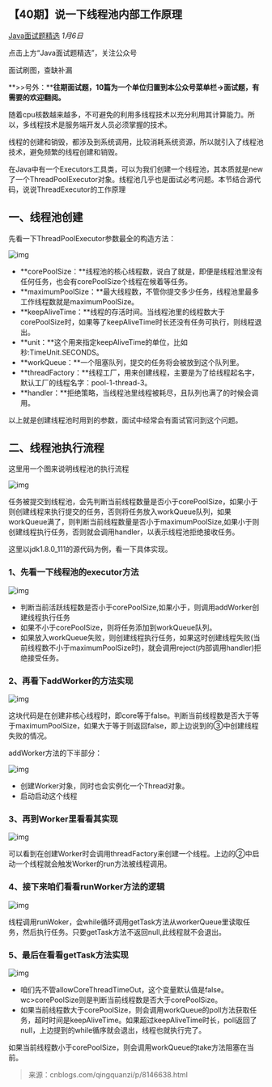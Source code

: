 ## 【40期】说一下线程池内部工作原理

[Java面试题精选](javascript:void(0);) *1月6日*

点击上方“Java面试题精选”，关注公众号

面试刷图，查缺补漏



**>>号外：****往期面试题，10篇为一个单位归置到本公众号菜单栏->面试题，有需要的欢迎翻阅。**

随着cpu核数越来越多，不可避免的利用多线程技术以充分利用其计算能力。所以，多线程技术是服务端开发人员必须掌握的技术。

线程的创建和销毁，都涉及到系统调用，比较消耗系统资源，所以就引入了线程池技术，避免频繁的线程创建和销毁。

在Java中有一个Executors工具类，可以为我们创建一个线程池，其本质就是new了一个ThreadPoolExecutor对象。线程池几乎也是面试必考问题。本节结合源代码，说说ThreadExecutor的工作原理

## 一、线程池创建

先看一下ThreadPoolExecutor参数最全的构造方法：

![img](https://mmbiz.qpic.cn/mmbiz_png/8KKrHK5ic6XC9fichbCQOicmPHVDYHTm43ia0NogFsxqodmSo9Kyh97WBLxG6rYicCDwEK9QZZ7gvLfncLP1ERZ178A/640?wx_fmt=png&tp=webp&wxfrom=5&wx_lazy=1&wx_co=1)

- **corePoolSize：**线程池的核心线程数，说白了就是，即便是线程池里没有任何任务，也会有corePoolSize个线程在候着等任务。
- **maximumPoolSize：**最大线程数，不管你提交多少任务，线程池里最多工作线程数就是maximumPoolSize。
- **keepAliveTime：**线程的存活时间。当线程池里的线程数大于corePoolSize时，如果等了keepAliveTime时长还没有任务可执行，则线程退出。
- **unit：**这个用来指定keepAliveTime的单位，比如秒:TimeUnit.SECONDS。
- **workQueue：**一个阻塞队列，提交的任务将会被放到这个队列里。
- **threadFactory：**线程工厂，用来创建线程，主要是为了给线程起名字，默认工厂的线程名字：pool-1-thread-3。
- **handler：**拒绝策略，当线程池里线程被耗尽，且队列也满了的时候会调用。

以上就是创建线程池时用到的参数，面试中经常会有面试官问到这个问题。

## 二、线程池执行流程

这里用一个图来说明线程池的执行流程

![img](https://mmbiz.qpic.cn/mmbiz_png/8KKrHK5ic6XC9fichbCQOicmPHVDYHTm43iaGBlLqcpJSeNGOiaFQ3iaSluicWFsKGmSuUmJpUXm3D94V3JYmKyQkGy7g/640?wx_fmt=png&tp=webp&wxfrom=5&wx_lazy=1&wx_co=1)

任务被提交到线程池，会先判断当前线程数量是否小于corePoolSize，如果小于则创建线程来执行提交的任务，否则将任务放入workQueue队列，如果workQueue满了，则判断当前线程数量是否小于maximumPoolSize,如果小于则创建线程执行任务，否则就会调用handler，以表示线程池拒绝接收任务。

这里以jdk1.8.0_111的源代码为例，看一下具体实现。

### 1、先看一下线程池的executor方法

![img](https://mmbiz.qpic.cn/mmbiz_png/8KKrHK5ic6XC9fichbCQOicmPHVDYHTm43iaOW3ictsa4wwib7YbDduFibfY8MXhQ1iabuPmfDsNFj33J5yQ4dOYaibfBrg/640?wx_fmt=png&tp=webp&wxfrom=5&wx_lazy=1&wx_co=1)



- 判断当前活跃线程数是否小于corePoolSize,如果小于，则调用addWorker创建线程执行任务
- 如果不小于corePoolSize，则将任务添加到workQueue队列。
- 如果放入workQueue失败，则创建线程执行任务，如果这时创建线程失败(当前线程数不小于maximumPoolSize时)，就会调用reject(内部调用handler)拒绝接受任务。

### 2、再看下addWorker的方法实现

![img](https://mmbiz.qpic.cn/mmbiz_png/8KKrHK5ic6XC9fichbCQOicmPHVDYHTm43iaLVAtnq260ejxXYaeDE5duApRdbwOIO7AZUMoUGvvEgNK6cEdtBKgFg/640?wx_fmt=png&tp=webp&wxfrom=5&wx_lazy=1&wx_co=1)

这块代码是在创建非核心线程时，即core等于false。判断当前线程数是否大于等于maximumPoolSize，如果大于等于则返回false，即上边说到的③中创建线程失败的情况。

addWorker方法的下半部分：

![img](https://mmbiz.qpic.cn/mmbiz_png/8KKrHK5ic6XC9fichbCQOicmPHVDYHTm43iahmubTaVhnxqpsicwgZVxy9X37yA3ibZwsl8N8lib5n48EEbibNf7yq3eYw/640?wx_fmt=png&tp=webp&wxfrom=5&wx_lazy=1&wx_co=1)

- 创建Worker对象，同时也会实例化一个Thread对象。
- 启动启动这个线程

### 3、再到Worker里看看其实现

![img](https://mmbiz.qpic.cn/mmbiz_png/8KKrHK5ic6XC9fichbCQOicmPHVDYHTm43iaibMQAlmdm48sMOhNIUtWglrAlFkMrr5j7sOJugSKVV094S2iaprJfQEw/640?wx_fmt=png&tp=webp&wxfrom=5&wx_lazy=1&wx_co=1)

可以看到在创建Worker时会调用threadFactory来创建一个线程。上边的②中启动一个线程就会触发Worker的run方法被线程调用。

### 4、接下来咱们看看runWorker方法的逻辑

![img](https://mmbiz.qpic.cn/mmbiz_png/8KKrHK5ic6XC9fichbCQOicmPHVDYHTm43ia6XZaNuibOtKFicg7v0Jeq62MKSsBpFF4USSTMhX1hQILk95XCnoFyFdg/640?wx_fmt=png&tp=webp&wxfrom=5&wx_lazy=1&wx_co=1)

线程调用runWoker，会while循环调用getTask方法从workerQueue里读取任务，然后执行任务。只要getTask方法不返回null,此线程就不会退出。

### 5、最后在看看getTask方法实现

![img](https://mmbiz.qpic.cn/mmbiz_png/8KKrHK5ic6XC9fichbCQOicmPHVDYHTm43ia740l9ULUpKG841hmuSicYRibShHVibPAK4Pp4x1yQ2ibHtc7sz6jwodeRw/640?wx_fmt=png&tp=webp&wxfrom=5&wx_lazy=1&wx_co=1)



- 咱们先不管allowCoreThreadTimeOut，这个变量默认值是false。wc>corePoolSize则是判断当前线程数是否大于corePoolSize。
- 如果当前线程数大于corePoolSize，则会调用workQueue的poll方法获取任务，超时时间是keepAliveTime。如果超过keepAliveTime时长，poll返回了null，上边提到的while循序就会退出，线程也就执行完了。

如果当前线程数小于corePoolSize，则会调用workQueue的take方法阻塞在当前。

> 来源：cnblogs.com/qingquanzi/p/8146638.html